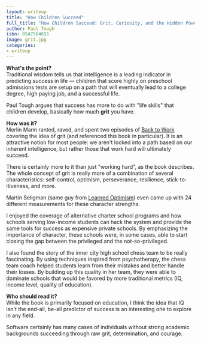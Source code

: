 ```yaml
---
layout: writeup
title: "How Children Succeed"
full_title: "How Children Succeed: Grit, Curiosity, and the Hidden Power of Character"
author: Paul Tough
isbn: 0547564651
image: grit.jpg
categories:
- writeup
---
```


**What's the point?**  
Traditional wisdom tells us that intelligence is a leading indicator in predicting
success in life &mdash; children that score highly on preschool admissions tests are
setup on a path that will eventually lead to a college degree, high paying job, and a
successful life.

Paul Tough argues that success has more to do with "life skills" that children develop,
basically how much **grit** you have.
 
**How was it?**  
Merlin Mann ranted, raved, and spent two episodes of [Back to Work][b2w] covering the
idea of grit (and referenced this book in particular). It is an attractive notion for
most people: we aren't locked into a path based on our inherent intelligence, but rather
those that work hard will ultimately succeed.

There is certainly more to it than just "working hard", as the book describes. The whole
concept of grit is really more of a combination of several characteristics: 
self-control, optimism, perseverance, resilience, stick-to-itiveness, and more.

Martin Seligman (same guy from [Learned Optimism][lo]) even came up with 24 different
measurements for these character strengths.

I enjoyed the coverage of alternative charter school programs and 
how schools serving low-income students can hack the system and provide the same tools
for success as expensive private schools. By emphasizing the importance of character,
these schools were, in some cases, able to start closing the gap between the privileged
and the not-so-privileged.

I also found the story of the inner city high school chess team to be really fascinating.
By using techniques inspired from psychotherapy, the chess team coach helped students
learn from their mistakes and better handle their losses. By building up this quality
in her team, they were able to dominate schools that would be favored by more traditional
metrics (IQ, income level, quality of education).
 
**Who should read it?**  
While the book is primarily focused on education, I think the idea that IQ isn't the 
end-all, be-all predictor of success is an interesting one to explore in any field. 

Software certainly has many cases of individuals without strong academic backgrounds 
succeeding through raw grit, determination, and courage.

[b2w]: http://5by5.tv/b2w/87
[lo]: http://mdswanson.com/writeup/2012/09/20/learned-optimism.html